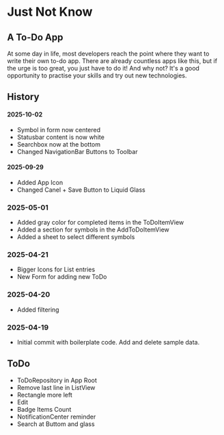 #  Just Not Know
## A To-Do App

At some day in life, most developers reach the point where they want to write their own to-do app. 
There are already countless apps like this, but if the urge is too great, you just have to do it!
And why not? 
It's a good opportunity to practise your skills and try out new technologies.

## History

#### 2025-10-02
- Symbol in form now centered
- Statusbar content is now white 
- Searchbox now at the bottom
- Changed NavigationBar Buttons to Toolbar

#### 2025-09-29
- Added App Icon
- Changed Canel + Save Button to Liquid Glass

### 2025-05-01
- Added gray color for completed items in the ToDoItemView
- Added a section for symbols in the AddToDoItemView
- Added a sheet to select different symbols

### 2025-04-21
- Bigger Icons for List entries
- New Form for adding new ToDo

### 2025-04-20
- Added filtering

### 2025-04-19
- Initial commit with boilerplate code. Add and delete sample data.

## ToDo

- ToDoRepository in App Root
- Remove last line in ListView
- Rectangle more left
- Edit
- Badge Items Count
- NotificationCenter reminder
- Search at Buttom and glass
